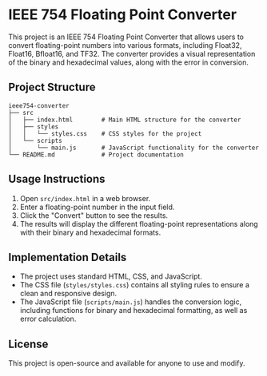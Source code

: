 # IEEE 754 Floating Point Converter

This project is an IEEE 754 Floating Point Converter that allows users to convert floating-point numbers into various formats, including Float32, Float16, Bfloat16, and TF32. The converter provides a visual representation of the binary and hexadecimal values, along with the error in conversion.

## Project Structure

```
ieee754-converter
├── src
│   ├── index.html        # Main HTML structure for the converter
│   ├── styles
│   │   └── styles.css    # CSS styles for the project
│   └── scripts
│       └── main.js       # JavaScript functionality for the converter
└── README.md             # Project documentation
```

## Usage Instructions

1. Open `src/index.html` in a web browser.
2. Enter a floating-point number in the input field.
3. Click the "Convert" button to see the results.
4. The results will display the different floating-point representations along with their binary and hexadecimal formats.

## Implementation Details

- The project uses standard HTML, CSS, and JavaScript.
- The CSS file (`styles/styles.css`) contains all styling rules to ensure a clean and responsive design.
- The JavaScript file (`scripts/main.js`) handles the conversion logic, including functions for binary and hexadecimal formatting, as well as error calculation.

## License

This project is open-source and available for anyone to use and modify.
